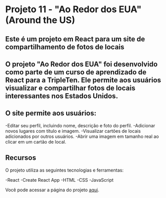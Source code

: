 # Projeto 11 - "Ao Redor dos EUA" (Around the US)

## Este é um projeto em React para um site de compartilhamento de fotos de locais

## O projeto "Ao Redor dos EUA" foi desenvolvido como parte de um curso de aprendizado de React para a TripleTen. Ele permite aos usuários visualizar e compartilhar fotos de locais interessantes nos Estados Unidos.

## O site permite aos usuários:

-Editar seu perfil, incluindo nome, descrição e foto do perfil.
-Adicionar novos lugares com título e imagem.
-Visualizar cartões de locais adicionados por outros usuários.
-Abrir uma imagem em tamanho real ao clicar em um cartão de local.

## Recursos

O projeto utiliza as seguintes tecnologias e ferramentas:

-React
-Create React App
-HTML
-CSS
-JavaScript

Você pode acessar a página do projeto [aqui](https://wnknight.github.io/around-react/).
